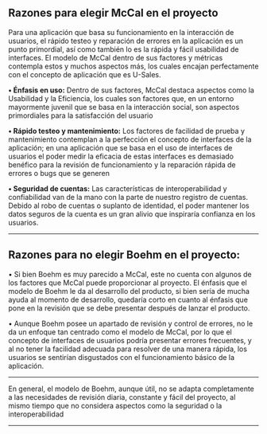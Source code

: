## Razones para elegir McCal en el proyecto
Para una aplicación que basa su funcionamiento en la interacción de usuarios, el rápido testeo y reparación de errores en la aplicación es un punto primordial, así como también lo es la rápida y fácil usabilidad de interfaces. El modelo de McCal dentro de sus factores y métricas contempla estos y muchos aspectos más, los cuales encajan perfectamente con el concepto de aplicación que es U-Sales. 

  **• Énfasis en uso:**
  Dentro de sus factores, McCal destaca aspectos como la Usabilidad y la Eficiencia, los cuales son factores que, en un entorno mayormente juvenil que se basa en la interacción social, son aspectos primordiales para la satisfacción del usuario

  **• Rápido testeo y mantenimiento:**
  Los factores de facilidad de prueba y mantenimiento contemplan a la perfección el concepto de interfaces de la aplicación; en una aplicación que se basa en el uso de interfaces de usuarios el poder medir la eficacia de estas interfaces es demasiado benéfico para la revisión de funcionamiento y la reparación rápida de errores o bugs que se generen

  **•	Seguridad de cuentas:**
  Las características de interoperabilidad y confiabilidad van de la mano con la parte de nuestro registro de cuentas. Debido al robo de cuentas o suplanto de identidad, el poder mantener los datos seguros de la cuenta es un gran alivio que inspiraría confianza en los usuarios. 

-----------
## Razones para no elegir Boehm en el proyecto: 
• Si bien Boehm es muy parecido a McCal, este no cuenta con algunos de los factores que McCal puede proporcionar al proyecto. El énfasis que el modelo de Boehm le da al desarrollo del producto, si bien sería de mucha ayuda al momento de desarrollo, quedaría corto en cuanto al énfasis que pone en la revisión que se debe presentar después de lanzar el producto.

• Aunque Boehm posee un apartado de revisión y control de errores, no le da un enfoque tan centrado como el modelo de McCal, por lo que el concepto de interfaces de usuarios podría presentar errores frecuentes, y al no tener la facilidad adecuada para resolver de una manera rápida, los usuarios se sentirían disgustados con el funcionamiento básico de la aplicación. 

--------------

 En general, el modelo de Boehm, aunque útil, no se adapta completamente a las necesidades de revisión diaria, constante y fácil del proyecto, al mismo tiempo que no considera aspectos como la seguridad o la interoperabilidad 

--------------

